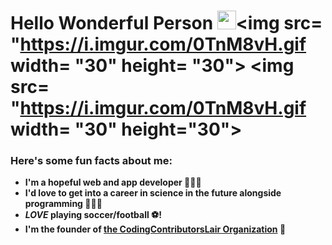 # Hello Wonderful Person <img src= "https://i.imgur.com/0TnM8vH.gif" width= "30" height= "30"><img src= "https://i.imgur.com/0TnM8vH.gif width= "30" height= "30"> <img src= "https://i.imgur.com/0TnM8vH.gif width= "30" height="30"> 

<h3> Here's some fun facts about me: </h3>

-  **I'm a hopeful web and app developer 👩🏻‍💻**
-  **I'd love to get into a career in science in the future alongside programming 👩🏻‍⚕️**
-  *****LOVE*** playing soccer/football ⚽!**
-  **I'm the founder of [the CodingContributorsLair Organization](https://github.com/CodingContributorsLair/) 🙂**
